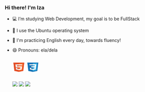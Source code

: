 ### Hi there! I'm Iza

- 💻 I’m studying Web Development, my goal is to be FullStack
- 🐧 I use the Ubuntu operating system
- 💬 I'm practicing English every day, towards fluency!
- 😄 Pronouns: ela/dela
 
    <div style="display: inline_block"><br>
        <img align="center" alt="HTML" height="30" width="40" src="https://raw.githubusercontent.com/devicons/devicon/master/icons/html5/html5-original.svg">
        <img align="center" alt="CSS" height="30" width="40" src="https://raw.githubusercontent.com/devicons/devicon/master/icons/css3/css3-original.svg">
    </div>
    
    ##
    
    <div>
        <a href="https://instagram.com/_izalrnc?igshid=ZDc4ODBmNjlmNQ==" target="_blank"><img src="https://img.shields.io/badge/-Instagram-%23E4405F?style=for-the-badge&logo=instagram&logoColor=white" target="_blank"></a>
        <a href="mailto:izabelylrnc@gmail.com"><img src="https://img.shields.io/badge/-Gmail-%23333?style=for-the-badge&logo=gmail&logoColor=white" target="_blank"></a>
        <a href="https://www.linkedin.com/in/izabely-louren%C3%A7o-4ab870182" target="_blank"><img src="https://img.shields.io/badge/-LinkedIn-%230077B5?style=for-the-badge&logo=linkedin&logoColor=white" target="_blank"></a>
    </div>
